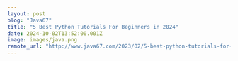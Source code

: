 ```yaml
---
layout: post
blog: "Java67"
title: "5 Best Python Tutorials For Beginners in 2024"
date: 2024-10-02T13:52:00.001Z
image: images/java.png
remote_url: "http://www.java67.com/2023/02/5-best-python-tutorials-for-beginners.html"
---
```

